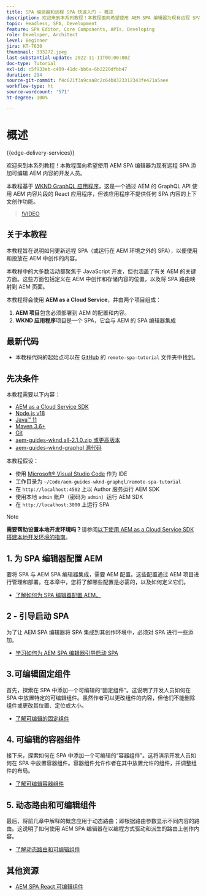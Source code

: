 ```yaml
---
title: SPA 编辑器和远程 SPA 快速入门 - 概述
description: 欢迎来到本系列教程！本教程面向希望使用 AEM SPA 编辑器为现有远程 SPA 添加可编辑 AEM 内容的开发人员。
topic: Headless, SPA, Development
feature: SPA Editor, Core Components, APIs, Developing
role: Developer, Architect
level: Beginner
jira: KT-7630
thumbnail: 333272.jpeg
last-substantial-update: 2022-11-11T00:00:00Z
doc-type: Tutorial
exl-id: c5f933eb-c409-41dc-bb6a-6b2220dfbb47
duration: 294
source-git-commit: f4c621f3a9caa8c2c64b8323312343fe421a5aee
workflow-type: ht
source-wordcount: '571'
ht-degree: 100%

---
```


# 概述

{{edge-delivery-services}}

欢迎来到本系列教程！本教程面向希望使用 AEM SPA 编辑器为现有远程 SPA 添加可编辑 AEM 内容的开发人员。

本教程基于 [WKND GraphQL 应用程序](https://experienceleague.adobe.com/docs/experience-manager-learn/getting-started-with-aem-headless/graphql/overview.html?lang=zh-Hans)，这是一个通过 AEM 的 GraphQL API 使用 AEM 内容片段的 React 应用程序，但该应用程序不提供任何 SPA 内容的上下文创作功能。

>[!VIDEO](https://video.tv.adobe.com/v/333272?quality=12&learn=on)

## 关于本教程

本教程旨在说明如何更新远程 SPA（或运行在 AEM 环境之外的 SPA），以便使用和投放在 AEM 中创作的内容。

本教程中的大多数活动都聚焦于 JavaScript 开发，但也涵盖了有关 AEM 的关键方面。这些方面包括定义在 AEM 中创作和存储内容的位置，以及将 SPA 路由映射到 AEM 页面。

本教程将会使用 **AEM as a Cloud Service**，并由两个项目组成：

1. __AEM 项目__&#x200B;包含必须部署到 AEM 的配置和内容。
1. __WKND 应用程序__&#x200B;项目是一个 SPA，它会与 AEM 的 SPA 编辑器集成

## 最新代码

+ 本教程代码的起始点可以在 [GitHub](https://github.com/adobe/aem-guides-wknd-graphql/tree/main/remote-spa-tutorial) 的 `remote-spa-tutorial` 文件夹中找到。

## 先决条件

本教程需要以下内容：

+ [AEM as a Cloud Service SDK](https://experienceleague.adobe.com/docs/experience-manager-learn/cloud-service/local-development-environment-set-up/aem-runtime.html?lang=zh-Hans)
+ [Node.js v18](https://nodejs.org/en/)
+ [Java™ 11](https://downloads.experiencecloud.adobe.com/content/software-distribution/en/general.html)
+ [Maven 3.6+](https://maven.apache.org/)
+ [Git](https://git-scm.com/downloads)
+ [aem-guides-wknd.all-2.1.0.zip 或更高版本](https://github.com/adobe/aem-guides-wknd/releases)
+ [aem-guides-wknd-graphql 源代码](https://github.com/adobe/aem-guides-wknd-graphql/tree/main)

本教程假设：

+ 使用 [Microsoft® Visual Studio Code](https://visualstudio.microsoft.com/) 作为 IDE
+ 工作目录为 `~/Code/aem-guides-wknd-graphql/remote-spa-tutorial`
+ 在 `http://localhost:4502` 上以 Author 服务运行 AEM SDK
+ 使用本地 `admin` 账户（密码为 `admin`）运行 AEM SDK
+ 在 `http://localhost:3000` 上运行 SPA

>[!NOTE]
>
> **需要帮助设置本地开发环境吗？**&#x200B;请参阅[以下使用 AEM as a Cloud Service SDK 搭建本地开发环境的指南](https://experienceleague.adobe.com/docs/experience-manager-learn/cloud-service/local-development-environment-set-up/overview.html?lang=zh-Hans)。

## &#x200B;1. 为 SPA 编辑器配置 AEM

要将 SPA 与 AEM SPA 编辑器集成，需要 AEM 配置。这些配置通过 AEM 项目进行管理和部署。在本章中，您将了解哪些配置是必需的，以及如何定义它们。

+ [了解如何为 SPA 编辑器配置 AEM。](./aem-configure.md)

## 2 - 引导启动 SPA

为了让 AEM SPA 编辑器将 SPA 集成到其创作环境中，必须对 SPA 进行一些添加。

+ [学习如何为 AEM SPA 编辑器引导启动 SPA](./spa-bootstrap.md)

## 3.可编辑固定组件

首先，探索在 SPA 中添加一个可编辑的“固定组件”。这说明了开发人员如何在 SPA 中放置特定的可编辑组件。虽然作者可以更改组件的内容，但他们不能删除组件或更改其位置、定位或大小。

+ [了解可编辑的固定组件](./spa-fixed-component.md)

## &#x200B;4. 可编辑的容器组件

接下来，探索如何在 SPA 中添加一个可编辑的“容器组件”。这将演示开发人员如何在 SPA 中放置容器组件。容器组件允许作者在其中放置允许的组件，并调整组件的布局。

+ [了解可编辑容器组件](./spa-container-component.md)

## &#x200B;5. 动态路由和可编辑组件

最后，将前几章中解释的概念应用于动态路由；即根据路由参数显示不同内容的路由。这说明了如何使用 AEM SPA 编辑器在以编程方式驱动和派生的路由上创作内容。

+ [了解动态路由和可编辑组件](./spa-dynamic-routes.md)

## 其他资源

+ [AEM SPA React 可编辑组件](https://www.npmjs.com/package/@adobe/aem-react-editable-components)
